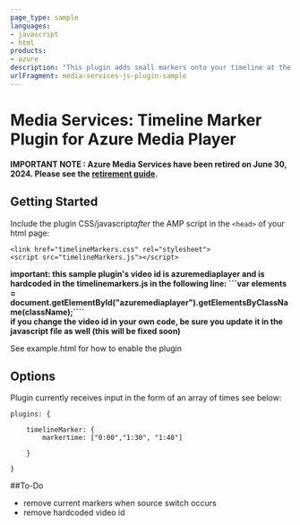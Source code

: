 ```yaml
---
page_type: sample
languages:
- javascript
- html
products:
- azure
description: "This plugin adds small markers onto your timeline at the configured times."
urlFragment: media-services-js-plugin-sample
---
```



# Media Services: Timeline Marker Plugin for Azure Media Player

**IMPORTANT NOTE : Azure Media Services have been retired on June 30, 2024. Please see the [retirement guide](https://learn.microsoft.com/azure/media-services/latest/azure-media-services-retirement).**

## Getting Started
Include the plugin CSS/javascript*after* the AMP script in the `<head>` of your html page:

```<link href="timelineMarkers.css" rel="stylesheet">```<br />
```<script src="timelineMarkers.js"></script>```

<b>important: this sample plugin's video id is azuremediaplayer and is hardcoded in the timelinemarkers.js in the following line: ```var elements = document.getElementById("azuremediaplayer").getElementsByClassName(className);````<br/>
if you change the video id in your own code, be sure you update it in the javascript file as well (this will be fixed soon) </b>

See example.html for how to enable the plugin 
## Options
Plugin currently receives input in the form of an array of times see below: 

    plugins: {
    
    	timelineMarker: {
    		markertime: ["0:00","1:30", "1:48"]
    
    	}
    
    }

##To-Do
- remove current markers when source switch occurs 
- remove hardcoded video id 
 
